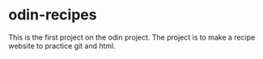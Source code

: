 # odin-recipes
This is the first project on the odin project. The project is to make a recipe website to practice git and html.